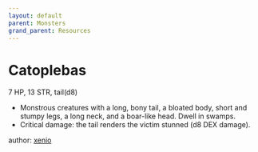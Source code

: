 ```yaml
---
layout: default
parent: Monsters
grand_parent: Resources
---
```


# Catoplebas
7 HP, 13 STR, tail(d8)  
- Monstrous creatures with a long, bony tail, a bloated body, short and stumpy legs, a long neck, and a boar-like head.   Dwell in swamps.  
- Critical damage: the tail renders the victim stunned (d8 DEX damage).  

author: [xenio](https://xenioinabottle.blogspot.com)
